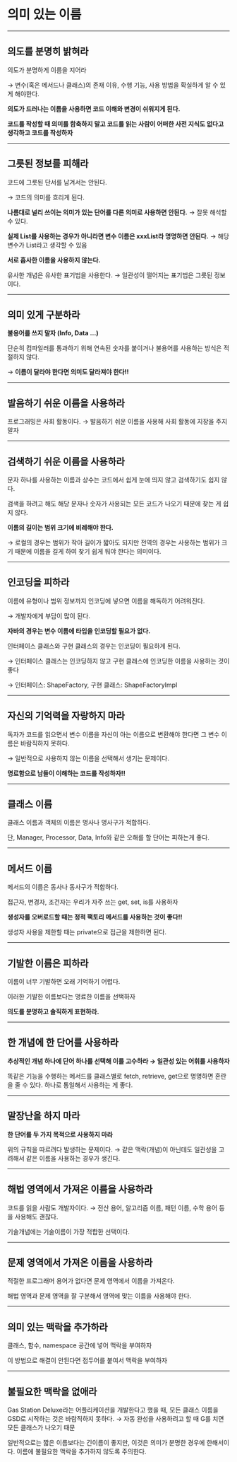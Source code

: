 # 의미 있는 이름

---

## 의도를 분명히 밝혀라

의도가 분명하게 이름을 지어라

→ 변수(혹은 메서드나 클래스)의 존재 이유, 수행 기능, 사용 방법을 확실하게 알 수 있게 해야한다.

**의도가 드러나는 이름을 사용하면 코드 이해와 변경이 쉬워지게 된다.**

**코드를 작성할 때 의미를 함축하지 말고 코드를 읽는 사람이 어떠한 사전 지식도 없다고 생각하고 코드를 작성하자**

---

## 그릇된 정보를 피해라

코드에 그릇된 단서를 남겨서는 안된다.

→ 코드의 의미를 흐리게 된다.

**나름대로 널리 쓰이는 의미가 있는 단어를 다른 의미로 사용하면 안된다.** → 잘못 해석할 수 있다.

**실제 List를 사용하는 경우가 아니라면 변수 이름은 xxxList라 명명하면 안된다.** → 해당 변수가 List라고 생각할 수 있음

**서로 흡사한 이름을 사용하지 않는다.**

유사한 개념은 유사한 표기법을 사용한다. → 일관성이 떨어지는 표기법은 그릇된 정보이다.

---

## 의미 있게 구분하라

**불용어를 쓰지 말자 (Info, Data …)**

단순히 컴파일러를 통과하기 위해 연속된 숫자를 붙이거나 불용어를 사용하는 방식은 적절하지 않다.

→ **이름이 달라야 한다면 의미도 달라져야 한다!!**

---

## 발음하기 쉬운 이름을 사용하라

프로그래밍은 사회 활동이다. → 발음하기 쉬운 이름을 사용해 사회 활동에 지장을 주지 말자

---

## 검색하기 쉬운 이름을 사용하라

문자 하나를 사용하는 이름과 상수는 코드에서 쉽게 눈에 띄지 않고 검색하기도 쉽지 않다.

검색을 하려고 해도 해당 문자나 숫자가 사용되는 모든 코드가 나오기 때문에 찾는 게 쉽지 않다.

**이름의 길이는 범위 크기에 비례해야 한다.**

→ 로컬의 경우는 범위가 작아 길이가 짧아도 되지만 전역의 경우는 사용하는 범위가 크기 때문에 이름을 길게 하여 찾기 쉽게 둬야 한다는 의미이다.

---

## 인코딩을 피하라

이름에 유형이나 범위 정보까지 인코딩에 넣으면 이름을 해독하기 어려워진다.

→ 개발자에게 부담이 많이 된다.

**자바의 경우는 변수 이름에 타입을 인코딩할 필요가 없다.**

인터페이스 클래스와 구현 클래스의 경우는 인코딩이 필요하게 된다.

→ 인터페이스 클래스는 인코딩하지 않고 구현 클래스에 인코딩한 이름을 사용하는 것이 좋다

→ 인터페이스: ShapeFactory, 구현 클래스: ShapeFactoryImpl

---

## 자신의 기억력을 자랑하지 마라

독자가 코드를 읽으면서 변수 이름을 자신이 아는 이름으로 변환해야 한다면 그 변수 이름은 바람직하지 못하다.

→ 일반적으로 사용하지 않는 이름을 선택해서 생기는 문제이다.

**명료함으로 남들이 이해하는 코드를 작성하자!!**

---

## 클래스 이름

클래스 이름과 객체의 이름은 명사나 명사구가 적합하다.

단, Manager, Processor, Data, Info와 같은 오해를 할 단어는 피하는게 좋다.

---

## 메서드 이름

메서드의 이름은 동사나 동사구가 적합하다.

접근자, 변경자, 조건자는 우리가 자주 쓰는 get, set, is를 사용하자

**생성자를 오버로드할 때는 정적 팩토리 메서드를 사용하는 것이 좋다!!**

생성자 사용을 제한할 때는 private으로 접근을 제한하면 된다.

---

## 기발한 이름은 피하라

이름이 너무 기발하면 오래 기억하기 어렵다.

이러한 기발한 이름보다는 명료한 이름을 선택하자

**의도를 분명하고 솔직하게 표현하라.**

---

## 한 개념에 한 단어를 사용하라

**추상적인 개념 하나에 단어 하나를 선택해 이를 고수하라 → 일관성 있는 어휘를 사용하자**

똑같은 기능을 수행하는 메서드를 클래스별로 fetch, retrieve, get으로 명명하면 혼란을 줄 수 있다. 하나로 통일해서 사용하는 게 좋다.

---

## 말장난을 하지 마라

**한 단어를 두 가지 목적으로 사용하지 마라**

위의 규칙을 따르려다 발생하는 문제이다. → 같은 맥락(개념)이 아닌데도 일관성을 고려해서 같은 이름을 사용하는 경우가 생긴다.

---

## 해법 영역에서 가져온 이름을 사용하라

코드를 읽을 사람도 개발자이다. → 전산 용어, 알고리즘 이름, 패턴 이름, 수학 용어 등을 사용해도 괜찮다.

기술개념에는 기술이름이 가장 적합한 선택이다.

---

## 문제 영역에서 가져온 이름을 사용하라

적절한 프로그래머 용어가 없다면 문제 영역에서 이름을 가져온다.

해법 영역과 문제 영역을 잘 구분해서 영역에 맞는 이름을 사용해야 한다.

---

## 의미 있는 맥락을 추가하라

클래스, 함수, namespace 공간에 넣어 맥락을 부여하자

이 방법으로 해결이 안된다면 접두어를 붙여서 맥락을 부여하자

---

## 불필요한 맥락을 없애라

Gas Station Deluxe라는 어플리케이션을 개발한다고 했을 때, 모든 클래스 이름을 GSD로 시작하는 것은 바람직하지 못하다. → 자동 완성을 사용하려고 할 때 G를 치면 모든 클래스가 나오기 때문

일반적으로는 짧은 이름보다는 긴이름이 좋지만, 이것은 의미가 분명한 경우에 한해서이다. 이름에 불필요한 맥락을 추가하지 않도록 주의한다.